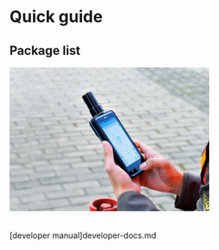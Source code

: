 # Quick guide

## Package list
<div style="text-align: left;"><img src="images/main_mobile-350x252.png" style="width: 350px;"></div><br>

[developer manual]developer-docs.md
